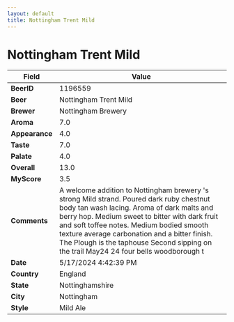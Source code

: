 ```yaml
---
layout: default
title: Nottingham Trent Mild
---
```


# Nottingham Trent Mild

| Field         | Value     |
|---------------|-----------|
| **BeerID** | 1196559 |
| **Beer** | Nottingham Trent Mild |
| **Brewer** | Nottingham Brewery |
| **Aroma** | 7.0 |
| **Appearance** | 4.0 |
| **Taste** | 7.0 |
| **Palate** | 4.0 |
| **Overall** | 13.0 |
| **MyScore** | 3.5 |
| **Comments** | A welcome addition to Nottingham brewery 's strong Mild strand. Poured dark ruby chestnut body tan wash lacing. Aroma of dark malts and berry hop. Medium sweet to bitter with dark fruit and soft toffee notes. Medium bodied smooth texture average carbonation and a bitter finish. The Plough is the taphouse Second sipping on the trail May24 24 four bells woodborough t |
| **Date** | 5/17/2024 4:42:39 PM |
| **Country** | England |
| **State** | Nottinghamshire |
| **City** | Nottingham |
| **Style** | Mild Ale |
